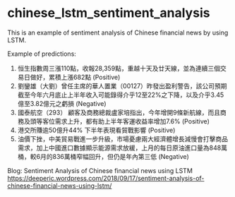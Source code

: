 # chinese_lstm_sentiment_analysis

This is an example of sentiment analysis of Chinese financial news by using LSTM.

Example of predictions:
1) 恒生指數周三漲110點，收報28,359點，重越十天及廿天線，並為連續三個交易日做好，累積上漲682點 (Positive)
2) 劉鑾雄（大劉）曾任主席的華人置業（00127）昨發出盈利警告，該公司預期截至今年六月底止上半年收入可能錄得介乎12至22%之下降，以及介乎3.45億至3.82億元之虧損 (Negative)
3) 國泰航空（293） 顧客及商務總裁盧家培指出，今年增開9條新航線，而且商務及頭等客位需求上升，都有助上半年客運收益率增加7.6% (Positive)
4) 港交所賺逾50億升44% 下半年表現看貿戰影響 (Positive)
5) 油價下挫，中美貿易戰進一步升級，市場憂慮兩大經濟體增長減慢會打擊商品需求，加上中國進口數據顯示能源需求放緩，上月的每日原油進口量為848萬桶，較6月的836萬桶窄幅回升，但仍是年內第三低 (Negative)


Blog: 
Sentiment Analysis of Chinese financial news using LSTM
https://deeperic.wordpress.com/2018/09/17/sentiment-analysis-of-chinese-financial-news-using-lstm/
